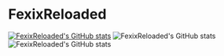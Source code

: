 # FexixReloaded
[![FexixReloaded's GitHub stats](https://github-readme-stats.vercel.app/api?username=FexixReloaded)](https://github.com/FexixReloaded/github-readme-stats)
![FexixReloaded's GitHub stats](https://github-readme-stats.vercel.app/api?username=FexixReloaded&hide=contribs,prs)
![FexixReloaded's GitHub stats](https://github-readme-stats.vercel.app/api?username=FexixReloaded&show=reviews,discussions_started,discussions_answered,prs_merged,prs_merged_percentage)
